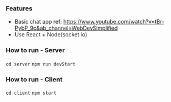 ### Features

- Basic chat app ref: https://www.youtube.com/watch?v=tBr-PybP_9c&ab_channel=WebDevSimplified
- Use React + Node(socket.io)

### How to run - Server
`cd server`
`npm run devStart`

### How to run - Client
`cd client`
`npm start`

